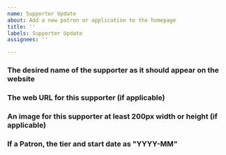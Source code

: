 ```yaml
---
name: Supporter Update
about: Add a new patron or application to the homepage
title: ''
labels: Supporter Update
assignees: ''

---
```


### The desired name of the supporter as it should appear on the website

### The web URL for this supporter (if applicable)

### An image for this supporter at least 200px width or height (if applicable)

### If a Patron, the tier and start date as "YYYY-MM"
